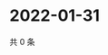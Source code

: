 # 2022-01-31

共 0 条

<!-- BEGIN WEIBO -->
<!-- 最后更新时间 Mon Jan 31 2022 09:54:51 GMT+0800 (China Standard Time) -->

<!-- END WEIBO -->
